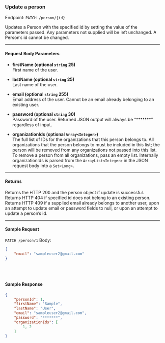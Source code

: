 ### Update a person
Endpoint: `PATCH /person/{id}`

Updates a Person with the specified id by setting the value of the parameters passed. Any parameters not supplied will be left unchanged. A Person’s id cannot be changed.
___
#### Request Body Parameters
- **firstName (optional `string` 25)**<br/>
First name of the user.

- **lastName (optional `string` 25)**<br/>
Last name of the user.

- **email (optional `string` 255)**<br/>
Email address of the user. Cannot be an email already belonging to an existing user.

- **password (optional `string` 30)**<br/>
Password of the user. Returned JSON output will always be “*******” regardless of input.

- **organizationIds (optional `Array<Integer>`)**<br/>
The full list of IDs for the organizations that this person belongs to. All organizations that the person belongs to must be included in this list; the person will be removed from any organizations not passed into this list. To remove a person from all organizations, pass an empty list. Internally organizationIds is parsed from the `ArrayList<Integer>` in the JSON request body into a `Set<Long>`.
___
#### Returns
Returns the HTTP 200 and the person object if update is successful. Returns HTTP 404 if specified id does not belong to an existing person. Returns HTTP 409 if a supplied email already belongs to another user, upon an attempt to update email or password fields to null, or upon an attempt to update a person’s id.
___
#### Sample Request
`PATCH /person/1`
Body:
``` json
{
    "email": "sampleuser2@gmail.com"
}
```
<br />
<br />

#### Sample Response
```json
{
    "personId": 1,
    "firstName": "Sample",
    "lastName": "User",
    "email": "sampleuser2@gmail.com",
    "password": "*******",
    "organizationIds": [
        1, 2
    ]
}
```




